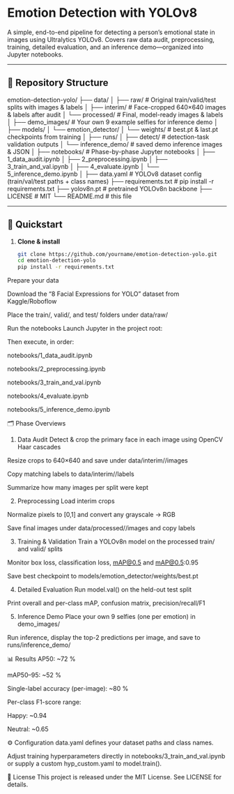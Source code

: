 # Emotion Detection with YOLOv8

A simple, end-to-end pipeline for detecting a person’s emotional state in images using Ultralytics YOLOv8. Covers raw data audit, preprocessing, training, detailed evaluation, and an inference demo—organized into Jupyter notebooks.

---

## 📁 Repository Structure
emotion-detection-yolo/
├── data/
│ ├── raw/ # Original train/valid/test splits with images & labels
│ ├── interim/ # Face-cropped 640×640 images & labels after audit
│ └── processed/ # Final, model-ready images & labels
│
├── demo_images/ # Your own 9 example selfies for inference demo
│
├── models/
│ └── emotion_detector/
│ └── weights/ # best.pt & last.pt checkpoints from training
│
├── runs/
│ ├── detect/ # detection-task validation outputs
│ └── inference_demo/ # saved demo inference images & JSON
│
├── notebooks/ # Phase-by-phase Jupyter notebooks
│ ├── 1_data_audit.ipynb
│ ├── 2_preprocessing.ipynb
│ ├── 3_train_and_val.ipynb
│ ├── 4_evaluate.ipynb
│ └── 5_inference_demo.ipynb
│
├── data.yaml # YOLOv8 dataset config (train/val/test paths + class names)
├── requirements.txt # pip install -r requirements.txt
├── yolov8n.pt # pretrained YOLOv8n backbone
├── LICENSE # MIT
└── README.md # this file


---

## 🚀 Quickstart

1. **Clone & install**  
   ```bash
   git clone https://github.com/yourname/emotion-detection-yolo.git
   cd emotion-detection-yolo
   pip install -r requirements.txt

Prepare your data

Download the “8 Facial Expressions for YOLO” dataset from Kaggle/Roboflow

Place the train/, valid/, and test/ folders under data/raw/

Run the notebooks
Launch Jupyter in the project root:

Then execute, in order:

notebooks/1_data_audit.ipynb

notebooks/2_preprocessing.ipynb

notebooks/3_train_and_val.ipynb

notebooks/4_evaluate.ipynb

notebooks/5_inference_demo.ipynb

🗂️ Phase Overviews
1. Data Audit
Detect & crop the primary face in each image using OpenCV Haar cascades

Resize crops to 640×640 and save under data/interim/<split>/images

Copy matching labels to data/interim/<split>/labels

Summarize how many images per split were kept

2. Preprocessing
Load interim crops

Normalize pixels to [0,1] and convert any grayscale → RGB

Save final images under data/processed/<split>/images and copy labels

3. Training & Validation
Train a YOLOv8n model on the processed train/ and valid/ splits

Monitor box loss, classification loss, mAP@0.5 and mAP@0.5:0.95

Save best checkpoint to models/emotion_detector/weights/best.pt

4. Detailed Evaluation
Run model.val() on the held-out test split

Print overall and per-class mAP, confusion matrix, precision/recall/F1

5. Inference Demo
Place your own 9 selfies (one per emotion) in demo_images/

Run inference, display the top-2 predictions per image, and save to runs/inference_demo/

📊 Results
AP50: ~72 %

mAP50–95: ~52 %

Single-label accuracy (per-image): ~80 %

Per-class F1-score range:

Happy: ~0.94

Neutral: ~0.65

⚙️ Configuration
data.yaml defines your dataset paths and class names.

Adjust training hyperparameters directly in notebooks/3_train_and_val.ipynb or supply a custom hyp_custom.yaml to model.train().

📜 License
This project is released under the MIT License.
See LICENSE for details.
